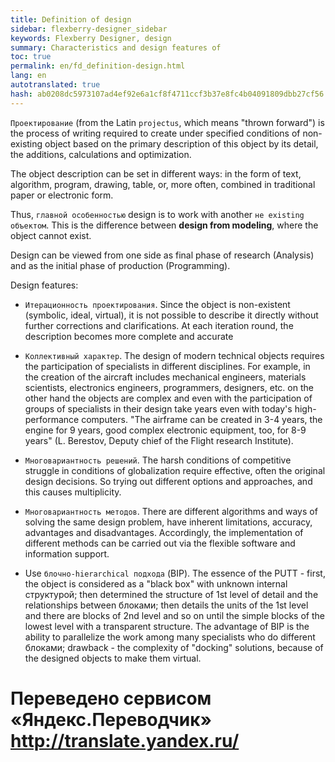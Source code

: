 ```yaml
--- 
title: Definition of design 
sidebar: flexberry-designer_sidebar 
keywords: Flexberry Designer, design 
summary: Characteristics and design features of 
toc: true 
permalink: en/fd_definition-design.html 
lang: en 
autotranslated: true 
hash: ab0208dc5973107ad4ef92e6a1cf8f4711ccf3b37e8fc4b04091809dbb27cf56 
--- 
```


`Проектирование` (from the Latin `projectus`, which means "thrown forward") is the process of writing required to create under specified conditions of non-existing object based on the primary description of this object by its detail, the additions, calculations and optimization. 

The object description can be set in different ways: in the form of text, algorithm, program, drawing, table, or, more often, combined in traditional paper or electronic form. 

Thus, `главной особенностью` design is to work with another `не existing объектом`. This is the difference between __design from modeling__, where the object cannot exist. 

Design can be viewed from one side as final phase of research (Analysis) and as the initial phase of production (Programming). 

Design features: 
* `Итерационность проектирования`. Since the object is non-existent (symbolic, ideal, virtual), it is not possible to describe it directly without further corrections and clarifications. At each iteration round, the description becomes more complete and accurate 

* `Коллективный характер`. The design of modern technical objects requires the participation of specialists in different disciplines. For example, in the creation of the aircraft includes mechanical engineers, materials scientists, electronics engineers, programmers, designers, etc. on the other hand the objects are complex and even with the participation of groups of specialists in their design take years even with today's high-performance computers. "The airframe can be created in 3-4 years, the engine for 9 years, good complex electronic equipment, too, for 8-9 years" (L. Berestov, Deputy chief of the Flight research Institute). 

* `Многовариантность решений`. The harsh conditions of competitive struggle in conditions of globalization require effective, often the original design decisions. So trying out different options and approaches, and this causes multiplicity. 

* `Многовариантность методов`. There are different algorithms and ways of solving the same design problem, have inherent limitations, accuracy, advantages and disadvantages. Accordingly, the implementation of different methods can be carried out via the flexible software and information support. 

* Use `блочно-hierarchical подхода` (BIP). The essence of the PUTT - first, the object is considered as a "black box" with unknown internal структурой; then determined the structure of 1st level of detail and the relationships between блоками; then details the units of the 1st level and there are blocks of 2nd level and so on until the simple blocks of the lowest level with a transparent structure. The advantage of BIP is the ability to parallelize the work among many specialists who do different блоками; drawback - the complexity of "docking" solutions, because of the designed objects to make them virtual. 



 # Переведено сервисом «Яндекс.Переводчик» http://translate.yandex.ru/